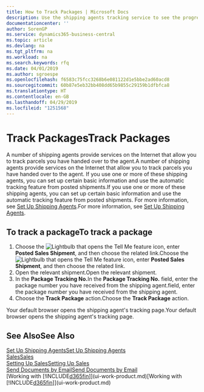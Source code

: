 ```yaml
---
title: How to Track Packages | Microsoft Docs
description: Use the shipping agents tracking service to see the progress of a delivery.
documentationcenter: ''
author: SorenGP
ms.service: dynamics365-business-central
ms.topic: article
ms.devlang: na
ms.tgt_pltfrm: na
ms.workload: na
ms.search.keywords: rfq
ms.date: 04/01/2019
ms.author: sgroespe
ms.openlocfilehash: f6583c75fcc3268b6e081122d1e5bbe2ad60acd8
ms.sourcegitcommit: 60b87e5eb32bb408dd65b9855c29159b1dfbfca8
ms.translationtype: HT
ms.contentlocale: en-GB
ms.lasthandoff: 04/29/2019
ms.locfileid: "1251568"
---
```

# <a name="track-packages"></a><span data-ttu-id="761aa-103">Track Packages</span><span class="sxs-lookup"><span data-stu-id="761aa-103">Track Packages</span></span>
<span data-ttu-id="761aa-104">A number of shipping agents provide services on the Internet that allow you to track parcels you have handed over to the agent.</span><span class="sxs-lookup"><span data-stu-id="761aa-104">A number of shipping agents provide services on the Internet that allow you to track parcels you have handed over to the agent.</span></span> <span data-ttu-id="761aa-105">If you use one or more of these shipping agents, you can set up certain basic information and use the automatic tracking feature from posted shipments.</span><span class="sxs-lookup"><span data-stu-id="761aa-105">If you use one or more of these shipping agents, you can set up certain basic information and use the automatic tracking feature from posted shipments.</span></span> <span data-ttu-id="761aa-106">For more information, see [Set Up Shipping Agents](sales-how-to-set-up-shipping-agents.md).</span><span class="sxs-lookup"><span data-stu-id="761aa-106">For more information, see [Set Up Shipping Agents](sales-how-to-set-up-shipping-agents.md).</span></span>  

## <a name="to-track-a-package"></a><span data-ttu-id="761aa-107">To track a package</span><span class="sxs-lookup"><span data-stu-id="761aa-107">To track a package</span></span>
1. <span data-ttu-id="761aa-108">Choose the ![Lightbulb that opens the Tell Me feature](media/ui-search/search_small.png "Tell me what you want to do") icon, enter **Posted Sales Shipment**, and then choose the related link.</span><span class="sxs-lookup"><span data-stu-id="761aa-108">Choose the ![Lightbulb that opens the Tell Me feature](media/ui-search/search_small.png "Tell me what you want to do") icon, enter **Posted Sales Shipment**, and then choose the related link.</span></span>
2. <span data-ttu-id="761aa-109">Open the relevant shipment.</span><span class="sxs-lookup"><span data-stu-id="761aa-109">Open the relevant shipment.</span></span>
3. <span data-ttu-id="761aa-110">In the **Package Tracking No.**</span><span class="sxs-lookup"><span data-stu-id="761aa-110">In the **Package Tracking No.**</span></span> <span data-ttu-id="761aa-111">field, enter the package number you have received from the shipping agent.</span><span class="sxs-lookup"><span data-stu-id="761aa-111">field, enter the package number you have received from the shipping agent.</span></span>
4. <span data-ttu-id="761aa-112">Choose the **Track Package** action.</span><span class="sxs-lookup"><span data-stu-id="761aa-112">Choose the **Track Package** action.</span></span>

<span data-ttu-id="761aa-113">Your default browser opens the shipping agent's tracking page.</span><span class="sxs-lookup"><span data-stu-id="761aa-113">Your default browser opens the shipping agent's tracking page.</span></span>

## <a name="see-also"></a><span data-ttu-id="761aa-114">See Also</span><span class="sxs-lookup"><span data-stu-id="761aa-114">See Also</span></span>
[<span data-ttu-id="761aa-115">Set Up Shipping Agents</span><span class="sxs-lookup"><span data-stu-id="761aa-115">Set Up Shipping Agents</span></span>](sales-how-to-set-up-shipping-agents.md)  
[<span data-ttu-id="761aa-116">Sales</span><span class="sxs-lookup"><span data-stu-id="761aa-116">Sales</span></span>](sales-manage-sales.md)  
[<span data-ttu-id="761aa-117">Setting Up Sales</span><span class="sxs-lookup"><span data-stu-id="761aa-117">Setting Up Sales</span></span>](sales-setup-sales.md)  
[<span data-ttu-id="761aa-118">Send Documents by Email</span><span class="sxs-lookup"><span data-stu-id="761aa-118">Send Documents by Email</span></span>](ui-how-send-documents-email.md)  
<span data-ttu-id="761aa-119">[Working with [!INCLUDE[d365fin](includes/d365fin_md.md)]](ui-work-product.md)</span><span class="sxs-lookup"><span data-stu-id="761aa-119">[Working with [!INCLUDE[d365fin](includes/d365fin_md.md)]](ui-work-product.md)</span></span>
